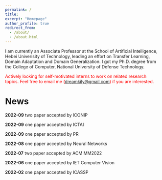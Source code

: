 ```yaml
---
permalink: /
title: 
excerpt: "Homepage"
author_profile: true
redirect_from: 
  - /about/
  - /about.html
---
```


I am currently an Associate Professor at the School of Artificial Intelligence, Hebei Univerisity of Technology, leading an effort on Transfer Learning, Domain Adaptation and Domain Generalization. I got my Ph.D. degree from the College of Computer, National University of Defense Technology.

<font color="red">Actively looking for self-motivated interns to work on related research topics.
Feel free to email me (dreamkily@gmail.com) if you are interested.</font>


News
======

**2022-09**  two paper accepted by ICONIP

**2022-09** one paper accepted by ICTAI

**2022-09** one paper accepted by PR

**2022-08** one paper accepted by Neural Networks

**2022-07** two paper accepted by ACM MM2022

**2022-06** one paper accepted by IET Computer Vision

**2022-02** one paper accepted by ICASSP
